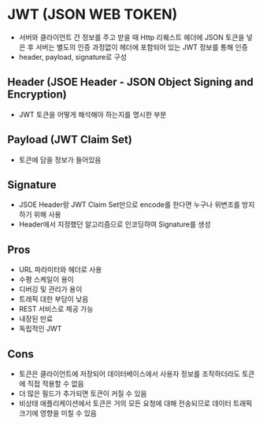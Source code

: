 # JWT (JSON WEB TOKEN)
- 서버와 클라이언트 간 정보를 주고 받을 때 Http 리퀘스트 헤더에 JSON 토큰을 넣은 후 서버는 별도의 인증 과정없이 헤더에 포함되어 있는 JWT 정보를 통해 인증
- header, payload, signature로 구성

## Header (JSOE Header - JSON Object Signing and Encryption)
- JWT 토큰을 어떻게 해석해야 하는지를 명시한 부분

## Payload (JWT Claim Set)
- 토큰에 담을 정보가 들어있음

## Signature
- JSOE Header랑 JWT Claim Set만으로 encode를 한다면 누구나 위변조를 방지하기 위해 사용
- Header에서 지정했던 알고리즘으로 인코딩하여 Signature를 생성

## Pros
- URL 파라미터와 헤더로 사용
- 수평 스케일이 용이
- 디버깅 및 관리가 용이
- 트래픽 대한 부담이 낮음
- REST 서비스로 제공 가능
- 내장된 만료
- 독립적인 JWT

## Cons
- 토큰은 클라이언트에 저장되어 데이터베이스에서 사용자 정보를 조작하더라도 토큰에 직접 적용할 수 없음
- 더 많은 필드가 추가되면 토큰이 커질 수 있음
- 비상태 애플리케이션에서 토큰은 거의 모든 요청에 대해 전송되므로 데이터 트래픽 크기에 영향을 미칠 수 있음